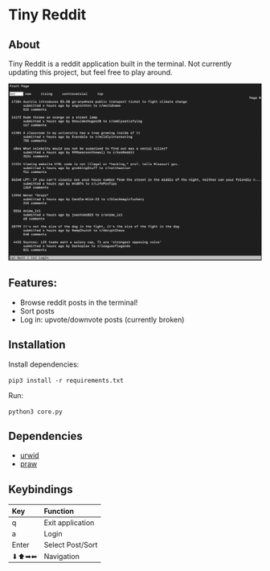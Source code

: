 # Tiny Reddit

## About

Tiny Reddit is a reddit application built in the terminal. Not currently updating this project, but feel free to play around.

![preview](preview.png)

## Features:

- Browse reddit posts in the terminal!
- Sort posts
- Log in: upvote/downvote posts (currently broken)

## Installation

Install dependencies:

`pip3 install -r requirements.txt`

Run:

`python3 core.py`

## Dependencies

- [urwid](https://github.com/urwid/urwid)
- [praw](https://github.com/praw-dev/praw)

## Keybindings

| Key   | Function         |
| :---- | :--------------- |
| q     | Exit application |
| a     | Login            |
| Enter | Select Post/Sort |
| ⬇⬆➡⬅  | Navigation       |

